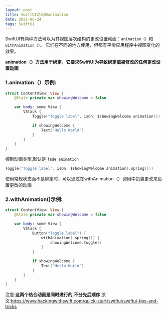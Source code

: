 ```yaml
---
layout: post
title: SwiftUI之动画animation
date: 2021-06-24
tags: SwiftUI
---
```


SwiftUI有两种方法可以为其视图层次结构的更改设置动画：`animation（）`和`withAnimation（）`。
它们在不同的地方使用，但都有平滑应用程序中视图变化的效果。

**animation（）方法用于绑定，它要求SwiftUI为导致绑定值被修改的任何更改设置动画**
### 1.animation（）示例:
```swift
struct ContentView: View {
    @State private var showingWelcome = false

    var body: some View {
        VStack {
            Toggle("Toggle label", isOn: $showingWelcome.animation())

            if showingWelcome {
                Text("Hello World")
            }
        }
    }
}
```
控制动画类型,默认是 `fade animation`
```swift
Toggle("Toggle label", isOn: $showingWelcome.animation(.spring()))
```

使用常规状态而不是绑定时，可以通过在withAnimation（）调用中包装更改来设置更改的动画
### 2.withAnimation()示例:
```swift
struct ContentView: View {
    @State private var showingWelcome = false

    var body: some View {
        VStack {
            Button("Toggle label") {
                withAnimation(.spring()) {
                    showingWelcome.toggle()
                }
            }
            
            if showingWelcome {
                Text("Hello World")
            }
        }
    }
}
```
注意:**这两个结合动画是同时进行的,不分先后顺序**
原文:https://www.hackingwithswift.com/quick-start/swiftui/swiftui-tips-and-tricks
